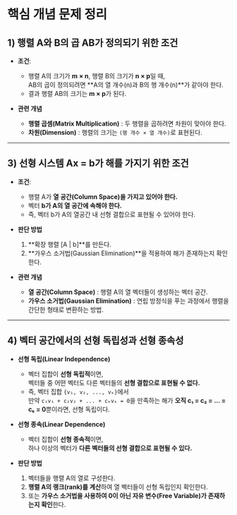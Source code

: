 # **핵심 개념 문제 정리**

## **1) 행렬 A와 B의 곱 AB가 정의되기 위한 조건**
- **조건**:  
  - 행렬 A의 크기가 **m × n**, 행렬 B의 크기가 **n × p**일 때,  
    AB의 곱이 정의되려면 **A의 열 개수(n)과 B의 행 개수(n)**가 같아야 한다.  
  - 결과 행렬 AB의 크기는 **m × p**가 된다.  

- **관련 개념**  
  - **행렬 곱셈(Matrix Multiplication)** : 두 행렬을 곱하려면 차원이 맞아야 한다.  
  - **차원(Dimension)** : 행렬의 크기는 `(행 개수 × 열 개수)`로 표현된다.  

---

## **3) 선형 시스템 Ax = b가 해를 가지기 위한 조건**
- **조건**:  
  - 행렬 A가 **열 공간(Column Space)을 가지고 있어야 한다.**  
  - 벡터 **b가 A의 열 공간에 속해야 한다.**  
  - 즉, 벡터 b가 A의 열공간 내 선형 결합으로 표현될 수 있어야 한다.  

- **판단 방법**  
  1. **확장 행렬 [A | b]**를 만든다.  
  2. **가우스 소거법(Gaussian Elimination)**을 적용하여 해가 존재하는지 확인한다.  

- **관련 개념**  
  - **열 공간(Column Space)** : 행렬 A의 열 벡터들이 생성하는 벡터 공간.  
  - **가우스 소거법(Gaussian Elimination)** : 연립 방정식을 푸는 과정에서 행렬을 간단한 형태로 변환하는 방법.  

---

## **4) 벡터 공간에서의 선형 독립성과 선형 종속성**
- **선형 독립(Linear Independence)**  
  - 벡터 집합이 **선형 독립적**이면,  
    벡터들 중 어떤 벡터도 다른 벡터들의 **선형 결합으로 표현될 수 없다.**  
  - 즉, 벡터 집합 `{v₁, v₂, ..., vₖ}`에서  
    만약 `c₁v₁ + c₂v₂ + ... + cₖvₖ = 0`을 만족하는 해가 **오직 c₁ = c₂ = ... = cₖ = 0**뿐이라면, 선형 독립이다.  

- **선형 종속(Linear Dependence)**  
  - 벡터 집합이 **선형 종속적**이면,  
    하나 이상의 벡터가 **다른 벡터들의 선형 결합으로 표현될 수 있다.**  

- **판단 방법**  
  1. 벡터들을 행렬 A의 열로 구성한다.  
  2. **행렬 A의 랭크(rank)를 계산**하여 열 벡터들이 선형 독립인지 확인한다.  
  3. 또는 **가우스 소거법을 사용하여 0이 아닌 자유 변수(Free Variable)가 존재하는지 확인**한다.
